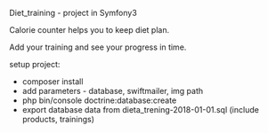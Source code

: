 Diet_training - project in Symfony3

Calorie counter helps you to keep diet plan.

Add your training and see your progress in time.

setup project:

- composer install
- add parameters - database, swiftmailer, img path
- php bin/console doctrine:database:create
- export database data from dieta_trening-2018-01-01.sql (include products, trainings)
